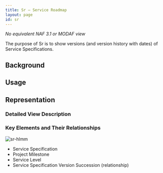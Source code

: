 ```yaml
---
title: Sr – Service Roadmap
layout: page
id: sr
---
```



*No equivalent NAF 3.1 or MODAF view*

The purpose of Sr is to show versions (and version history with dates)
of Service Specifications.

## Background

## Usage

## Representation

### Detailed View Description

### Key Elements and Their Relationships

![sr-hlmm](http://nafdocs.org/wp-content/uploads/2013/06/sr-hlmm.png)

-   Service Specification
-   Project Milestone
-   Service Level
-   Service Specification Version Succession (relationship)



